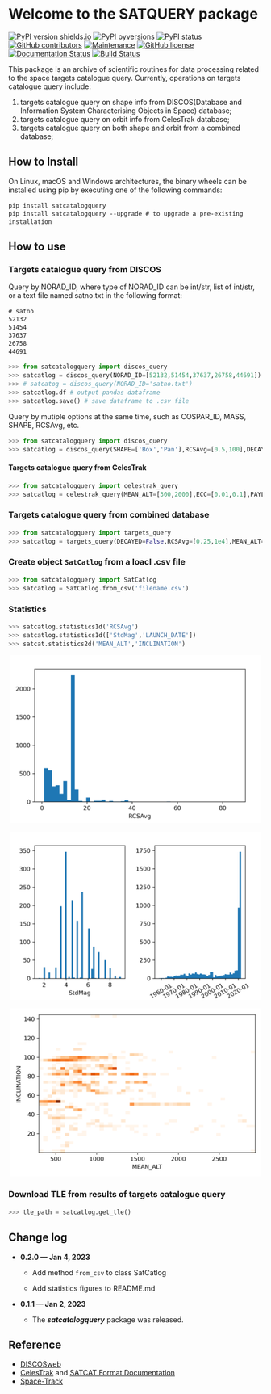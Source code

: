 # Welcome to the SATQUERY package

[![PyPI version shields.io](https://img.shields.io/pypi/v/satcatalogquery.svg)](https://pypi.python.org/pypi/satcatalogquery/) [![PyPI pyversions](https://img.shields.io/pypi/pyversions/satcatalogquery.svg)](https://pypi.python.org/pypi/satcatalogquery/) [![PyPI status](https://img.shields.io/pypi/status/satcatalogquery.svg)](https://pypi.python.org/pypi/satcatalogquery/) [![GitHub contributors](https://img.shields.io/github/contributors/lcx366/SATQUERY.svg)](https://GitHub.com/lcx366/SATQUERY/graphs/contributors/) [![Maintenance](https://img.shields.io/badge/Maintained%3F-yes-green.svg)](https://GitHub.com/lcx366/SATQUERY/graphs/commit-activity) [![GitHub license](https://img.shields.io/github/license/lcx366/SATQUERY.svg)](https://github.com/lcx366/SATQUERY/blob/master/LICENSE) [![Documentation Status](https://readthedocs.org/projects/pystmos/badge/?version=latest)](http://satcatalogquery.readthedocs.io/?badge=latest) [![Build Status](https://travis-ci.org/lcx366/satcatalogquery.svg?branch=master)](https://travis-ci.org/lcx366/satcatalogquery)

This package is an archive of scientific routines for data processing related to the space targets catalogue query. 
Currently, operations on  targets catalogue query include:

1. targets catalogue query on shape info from DISCOS(Database and Information System Characterising Objects in Space) database;
2. targets catalogue query on orbit info from CelesTrak database;
3. targets catalogue query on both shape and orbit from a combined database;

## How to Install

On Linux, macOS and Windows architectures, the binary wheels can be installed using pip by executing one of the following commands:

```
pip install satcatalogquery
pip install satcatalogquery --upgrade # to upgrade a pre-existing installation
```

## How to use

### Targets catalogue query from DISCOS

Query by NORAD_ID, where type of NORAD_ID can be int/str, list of int/str,  or a text file named satno.txt in the following format:

```
# satno
52132
51454
37637
26758
44691
```

```python
>>> from satcatalogquery import discos_query
>>> satcatlog = discos_query(NORAD_ID=[52132,51454,37637,26758,44691])
>>> # satcatog = discos_query(NORAD_ID='satno.txt')
>>> satcatlog.df # output pandas dataframe
>>> satcatlog.save() # save dataframe to .csv file
```

Query by mutiple options at the same time, such as COSPAR_ID, MASS, SHAPE, RCSAvg, etc.

```python
>>> from satcatalogquery import discos_query
>>> satcatlog = discos_query(SHAPE=['Box','Pan'],RCSAvg=[0.5,100],DECAYED=False)
```

#### Targets catalogue query from CelesTrak

```python
>>> from satcatalogquery import celestrak_query
>>> satcatlog = celestrak_query(MEAN_ALT=[300,2000],ECC=[0.01,0.1],PAYLOAD=False)
```

### Targets catalogue query from combined database

```python
>>> from satcatalogquery import targets_query
>>> satcatlog = targets_query(DECAYED=False,RCSAvg=[0.25,1e4],MEAN_ALT=[250,2000],TLE_STATUS=True,sort='RCSAvg')
```

### Create object `SatCatlog` from a loacl .csv file

```python
>>> from satcatalogquery import SatCatlog
>>> satcatlog = SatCatlog.from_csv('filename.csv')
```

### Statistics

```python
>>> satcatlog.statistics1d('RCSAvg')
>>> satcatlog.statistics1d(['StdMag','LAUNCH_DATE'])
>>> satcat.statistics2d('MEAN_ALT','INCLINATION')
```

<p align="middle">
  <img src="readme_figs/RCSAvg.png" width="500" />
</p>

<p align="middle">
  <img src="readme_figs/StdMag_LAUNCH_DATE.png" width="500" />
</p>

<p align="middle">
  <img src="readme_figs/MEAN_ALT-INCLINATION.png" width="500" />
</p>

### Download TLE from results of targets catalogue query

```python
>>> tle_path = satcatlog.get_tle()
```

## Change log

- **0.2.0 — Jan 4, 2023**
  
  - Add method `from_csv` to class SatCatlog
  
  - Add statistics figures to README.md

- **0.1.1 — Jan 2,  2023**
  
  - The ***satcatalogquery*** package was released.

## Reference

- [DISCOSweb](https://discosweb.esoc.esa.int)
- [CelesTrak](http://www.celestrak.com) and [SATCAT Format Documentation](https://celestrak.org/satcat/satcat-format.php)
- [Space-Track](https://www.space-track.org/auth/login)